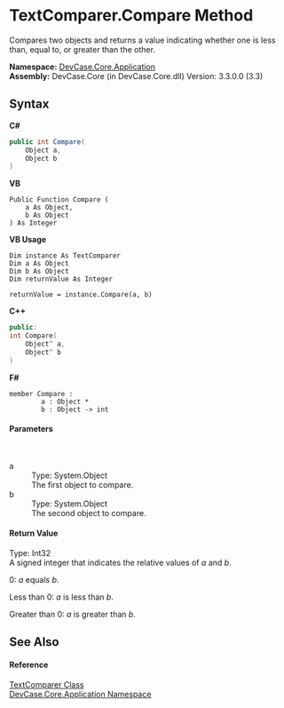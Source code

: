 # TextComparer.Compare Method 
 

Compares two objects and returns a value indicating whether one is less than, equal to, or greater than the other.

**Namespace:**&nbsp;<a href="N_DevCase_Core_Application">DevCase.Core.Application</a><br />**Assembly:**&nbsp;DevCase.Core (in DevCase.Core.dll) Version: 3.3.0.0 (3.3)

## Syntax

**C#**<br />
``` C#
public int Compare(
	Object a,
	Object b
)
```

**VB**<br />
``` VB
Public Function Compare ( 
	a As Object,
	b As Object
) As Integer
```

**VB Usage**<br />
``` VB Usage
Dim instance As TextComparer
Dim a As Object
Dim b As Object
Dim returnValue As Integer

returnValue = instance.Compare(a, b)
```

**C++**<br />
``` C++
public:
int Compare(
	Object^ a, 
	Object^ b
)
```

**F#**<br />
``` F#
member Compare : 
        a : Object * 
        b : Object -> int 

```


#### Parameters
&nbsp;<dl><dt>a</dt><dd>Type: System.Object<br />The first object to compare.</dd><dt>b</dt><dd>Type: System.Object<br />The second object to compare.</dd></dl>

#### Return Value
Type: Int32<br />A signed integer that indicates the relative values of *a* and *b*. 

 0: *a* equals *b*. 

 Less than 0: *a* is less than *b*. 

 Greater than 0: *a* is greater than *b*.

## See Also


#### Reference
<a href="T_DevCase_Core_Application_TextComparer">TextComparer Class</a><br /><a href="N_DevCase_Core_Application">DevCase.Core.Application Namespace</a><br />